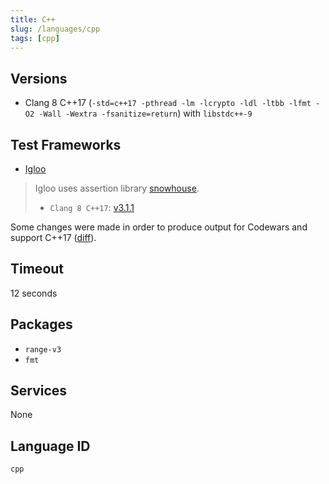 ```yaml
---
title: C++
slug: /languages/cpp
tags: [cpp]
---
```



## Versions

- Clang 8 C++17 (`-std=c++17 -pthread -lm -lcrypto -ldl -ltbb -lfmt -O2 -Wall -Wextra -fsanitize=return`) with `libstdc++-9`

## Test Frameworks

- [Igloo](https://github.com/joakimkarlsson/igloo)

> Igloo uses assertion library [snowhouse](https://github.com/banditcpp/snowhouse).
> - `Clang 8 C++17`: [v3.1.1](https://github.com/banditcpp/snowhouse/releases/tag/v3.1.1)

Some changes were made in order to produce output for Codewars and support C++17 ([diff](https://github.com/joakimkarlsson/igloo/compare/master...codewars:codewars)).

## Timeout
12 seconds

## Packages

- `range-v3`
- `fmt`

## Services
None

## Language ID

`cpp`
